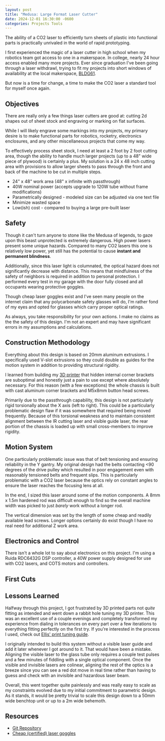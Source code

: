```yaml
---
layout: post
title: "Medusa: Large Format Laser Cutter"
date: 2024-12-01 16:30:00 -0600
categories: Projects Tools
---
```


The ability of a CO2 laser to efficiently turn sheets of plastic into functional parts is practically unrivaled in the world of rapid prototyping.

<!--TODO: add picture of assembly-->

I first experienced the magic of a laser cutter in high school when my robotics team got access to one in a makerspace. In college, nearly 24 hour access enabled many more projects.
Ever since graduation I've been going through a laser withdrawl, trying to fit my projects into short windows of availability at the local makerspace, [BLDG61](https://boulderlibrary.org/makerspaces/).

But now is a time for change, a time to make the CO2 laser a standard tool for myself once again.

<!--more-->

## Objectives

There are really only a few things laser cutters are good at: cutting 2d shapes out of sheet stock and engraving or marking on flat surfaces.

While I will likely engrave some markings into my projects, my primary desire is to make functional parts for robotics, rocketry, electronics enclosures, and any other miscellaneous projects that come my way.

To effectively process sheet stock, I need at least a 2 foot by 2 foot cutting area, though the ability to handle much larger projects (up to a 48" wide piece of plywood) is certainly a plus. My solution is a 24 x 48 inch cutting area with provisions to allow larger sheets to pass through the front and back of the machine to be cut in multiple steps.

- 24" x 48" work area (48" x infinite with passthrough)
- 40W nominal power (accepts upgrade to 120W tube without frame modifications)
- Parametrically designed - modeled size can be adjusted via one text file
- Minimize wasted space
- Low(ish) cost - compared to buying a large pre-built laser

## Safety

Though it can't turn anyone to stone like the Medusa of legends, to gaze upon this beast unprotected is extremely dangerous. High power lasers present some unique hazards. Compared to many CO2 lasers this one is relatively low power, yet still has the potential to cause **instant and permanent blindness**.

Additionally, since this laser light is columnated, the optical hazard does not significantly decrease with distance. This means that mindfulness of the safety of neighbors is required in addition to personal protection. I performed every test in my garage with the door fully closed and all occupants wearing protective goggles.

Though cheap laser goggles exist and I've seen many people on the internet claim that any polycarbonate safety glasses will do, I'm rather fond of my eyes and opted for glasses which carry proper optical ratings.

As always, you take responsibility for your own actions. I make no claims as the the safety of this design. I'm not an expert and may have significant errors in my assumptions and calculations.

## Construction Methodology

Everything about this design is based on 20mm aluminum extrusions. I specifically used V-slot extrusions so they could double as guides for the motion system in addition to providing structural rigidity.

I learned from building my [3D printer](https://jubilee3d.com/index.php?title=Main_Page) that hidden internal corner brackets are suboptimal and honestly just a pain to use except where absolutely necessary. For this reason (with a few exceptions) the whole chassis is built with cast aluminum corner brackets and M5x8mm button head screws.

<!--TODO: add frame images-->

Primarily due to the passthrough capability, this design is not  particularly rigid torsionally about the X axis (left to right). This could be a particularly problematic design flaw if it was somewhere that required being moved frequently. Because of this torsional weakness and to maintain consistent alignment between the IR cutting laser and visible guide laser, the rear portion of the chassis is loaded up with small cross-members to improve rigidity.

## Motion System

One particularly problematic issue was that of belt tensioning and ensuring reliability in the Y gantry. My original design had the belts contacting <90 degrees of the drive pulley which resulted in poor engagement even with reasonably tensioned belts and frequent slips. This is particularly problematic with a CO2 laser because the optics rely on constant angles to ensure the laser reaches the focusing lens at all.

<!--TODO: add image of original Y belt path-->


In the end, I sized this laser around some of the motion components. A 8mm x 1.5m hardened rod was difficult enough to find so the overall machine width was picked to just *barely* work without a longer rod.

<!--TODO: add images of rod ends-->

The vertical dimension was set by the length of some cheap and readily available lead screws. Longer options certainly do exist though I have no real need for additional Z work area.

## Electronics and Control

There isn't a whole lot to say about electronics on this project. I'm using a Ruida RDC6432G DSP controller, a 40W power supply designed for use with CO2 lasers, and COTS motors and controllers.

<!--TODO: add wiring diagram-->

<!--TODO: add cooling system images-->

## First Cuts



## Lessons Learned

Halfway through this project, I got frustrated by 3D printed parts not *quite* fitting as intended and went down a rabbit hole tuning my 3D printer. This was an excellent use of a couple evenings and completely transformed my experience from dialing in tolerances on every part over a few iterations to everything fitting perfectly on the first try. If you're interested in the process I used, check out [Ellis' print tuning guide](https://ellis3dp.com/Print-Tuning-Guide/).

<!--TODO: add before/after re-tuning pictures-->

I originally intended to build this system without a visible laser guide and add it later whenever I got around to it. That would have been a mistake. Aligning the visible laser to the glass tube only requires a couple test pulses and a few minutes of fiddling with a single optical component. Once the visible and invisible lasers are colinear, aligning the rest of the optics is a breeze since you can see a red dot move in real time rather than having to guess and check with an invisible and hazardous laser beam.

<!--TODO: add visible alignment laser pictures-->

Overall, this went together quite painlessly and was really easy to scale as my constraints evolved due to my initial commitment to parametric design. As it stands, it would be pretty trivial to scale this design down to a 50mm wide benchtop unit or up to a 2m wide behemoth.

## Resources

- [Git Repository](https://git.brendanhaines.com/brendanhaines/medusa)
- [Cheap (certified) laser goggles ](https://phillips-safety.com/product-category/laser/laser-safety-glasses/cd2/)
